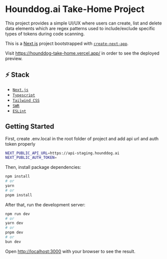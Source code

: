 # Hounddog.ai Take-Home Project

This project provides a simple UI/UX where users can create, list and delete data elements which are regex patterns used to include/exclude specific types of tokens during code scanning.

This is a [Next.js](https://nextjs.org/) project bootstrapped with [`create-next-app`](https://github.com/vercel/next.js/tree/canary/packages/create-next-app).

Visit https://hounddog-take-home.vercel.app/ in order to see the deployed preview.

## ⚡️ Stack

- [`Next.js`](https://nextjs.org/)
- [`Typescript`](typescriptlang.org)
- [`Tailwind CSS`](https://tailwindcss.com/)
- [`SWR`](https://swr.vercel.app/)
- [`ESLint`](https://eslint.org/)

## Getting Started

First, create .env.local in the root folder of project and add api url and auth token properly

```bash
NEXT_PUBLIC_API_URL=https://api-staging.hounddog.ai
NEXT_PUBLIC_AUTH_TOKEN=
```

Then, install package dependencies:

```bash
npm install
# or
yarn
# or
pnpm install
```

After that, run the development server:

```bash
npm run dev
# or
yarn dev
# or
pnpm dev
# or
bun dev
```

Open [http://localhost:3000](http://localhost:3000) with your browser to see the result.
